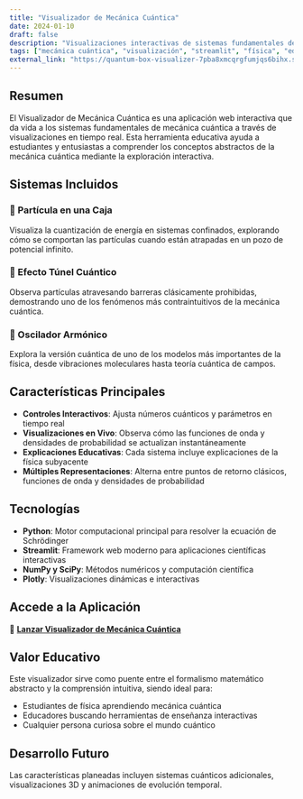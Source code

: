 ```yaml
---
title: "Visualizador de Mecánica Cuántica"
date: 2024-01-10
draft: false
description: "Visualizaciones interactivas de sistemas fundamentales de mecánica cuántica"
tags: ["mecánica cuántica", "visualización", "streamlit", "física", "educación"]
external_link: "https://quantum-box-visualizer-7pba8xmcqrgfumjqs6bihx.streamlit.app/"
---
```


## Resumen

El Visualizador de Mecánica Cuántica es una aplicación web interactiva que da vida a los sistemas fundamentales de mecánica cuántica a través de visualizaciones en tiempo real. Esta herramienta educativa ayuda a estudiantes y entusiastas a comprender los conceptos abstractos de la mecánica cuántica mediante la exploración interactiva.

## Sistemas Incluidos

### 🎯 Partícula en una Caja
Visualiza la cuantización de energía en sistemas confinados, explorando cómo se comportan las partículas cuando están atrapadas en un pozo de potencial infinito.

### 🌊 Efecto Túnel Cuántico
Observa partículas atravesando barreras clásicamente prohibidas, demostrando uno de los fenómenos más contraintuitivos de la mecánica cuántica.

### 🔄 Oscilador Armónico
Explora la versión cuántica de uno de los modelos más importantes de la física, desde vibraciones moleculares hasta teoría cuántica de campos.

## Características Principales

- **Controles Interactivos**: Ajusta números cuánticos y parámetros en tiempo real
- **Visualizaciones en Vivo**: Observa cómo las funciones de onda y densidades de probabilidad se actualizan instantáneamente
- **Explicaciones Educativas**: Cada sistema incluye explicaciones de la física subyacente
- **Múltiples Representaciones**: Alterna entre puntos de retorno clásicos, funciones de onda y densidades de probabilidad

## Tecnologías

- **Python**: Motor computacional principal para resolver la ecuación de Schrödinger
- **Streamlit**: Framework web moderno para aplicaciones científicas interactivas
- **NumPy y SciPy**: Métodos numéricos y computación científica
- **Plotly**: Visualizaciones dinámicas e interactivas

## Accede a la Aplicación

🚀 **[Lanzar Visualizador de Mecánica Cuántica](https://quantum-box-visualizer-7pba8xmcqrgfumjqs6bihx.streamlit.app/)**

## Valor Educativo

Este visualizador sirve como puente entre el formalismo matemático abstracto y la comprensión intuitiva, siendo ideal para:
- Estudiantes de física aprendiendo mecánica cuántica
- Educadores buscando herramientas de enseñanza interactivas
- Cualquier persona curiosa sobre el mundo cuántico

## Desarrollo Futuro

Las características planeadas incluyen sistemas cuánticos adicionales, visualizaciones 3D y animaciones de evolución temporal.